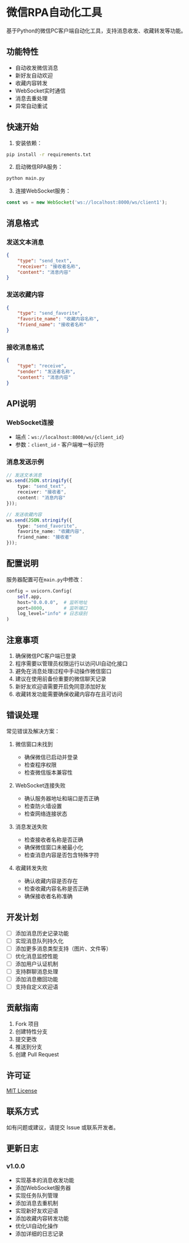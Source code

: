 # 微信RPA自动化工具

基于Python的微信PC客户端自动化工具，支持消息收发、收藏转发等功能。

## 功能特性

- 自动收发微信消息
- 新好友自动欢迎
- 收藏内容转发
- WebSocket实时通信
- 消息去重处理
- 异常自动重试

## 快速开始

1. 安装依赖：
```bash
pip install -r requirements.txt
```

2. 启动微信RPA服务：
```bash
python main.py
```

3. 连接WebSocket服务：
```typescript
const ws = new WebSocket('ws://localhost:8000/ws/client1');
```

## 消息格式

### 发送文本消息
```json
{
    "type": "send_text",
    "receiver": "接收者名称",
    "content": "消息内容"
}
```

### 发送收藏内容
```json
{
    "type": "send_favorite",
    "favorite_name": "收藏内容名称",
    "friend_name": "接收者名称"
}
```

### 接收消息格式
```json
{
    "type": "receive",
    "sender": "发送者名称",
    "content": "消息内容"
}
```

## API说明

### WebSocket连接
- 端点：`ws://localhost:8000/ws/{client_id}`
- 参数：`client_id` - 客户端唯一标识符

### 消息发送示例
```typescript
// 发送文本消息
ws.send(JSON.stringify({
    type: "send_text",
    receiver: "接收者",
    content: "消息内容"
}));

// 发送收藏内容
ws.send(JSON.stringify({
    type: "send_favorite",
    favorite_name: "收藏内容",
    friend_name: "接收者"
}));
```

## 配置说明

服务器配置可在`main.py`中修改：
```python
config = uvicorn.Config(
    self.app,
    host="0.0.0.0",  # 监听地址
    port=8000,       # 监听端口
    log_level="info" # 日志级别
)
```

## 注意事项

1. 确保微信PC客户端已登录
2. 程序需要以管理员权限运行以访问UI自动化接口
3. 避免在消息处理过程中手动操作微信窗口
4. 建议在使用前备份重要的微信聊天记录
5. 新好友欢迎语需要开启免同意添加好友
6. 收藏转发功能需要确保收藏内容存在且可访问

## 错误处理

常见错误及解决方案：

1. 微信窗口未找到
   - 确保微信已启动并登录
   - 检查程序权限
   - 检查微信版本兼容性

2. WebSocket连接失败
   - 确认服务器地址和端口是否正确
   - 检查防火墙设置
   - 检查网络连接状态

3. 消息发送失败
   - 检查接收者名称是否正确
   - 确保微信窗口未被最小化
   - 检查消息内容是否包含特殊字符

4. 收藏转发失败
   - 确认收藏内容是否存在
   - 检查收藏内容名称是否正确
   - 确保接收者名称准确

## 开发计划

- [ ] 添加消息历史记录功能
- [ ] 实现消息队列持久化
- [ ] 添加更多消息类型支持（图片、文件等）
- [ ] 优化消息监控性能
- [ ] 添加用户认证机制
- [ ] 支持群聊消息处理
- [ ] 添加消息撤回功能
- [ ] 支持自定义欢迎语

## 贡献指南

1. Fork 项目
2. 创建特性分支
3. 提交更改
4. 推送到分支
5. 创建 Pull Request

## 许可证

[MIT License](LICENSE)

## 联系方式

如有问题或建议，请提交 Issue 或联系开发者。

## 更新日志

### v1.0.0
- 实现基本的消息收发功能
- 添加WebSocket服务器
- 实现任务队列管理
- 添加消息去重机制
- 实现新好友欢迎语
- 添加收藏内容转发功能
- 优化UI自动化操作
- 添加详细的日志记录
